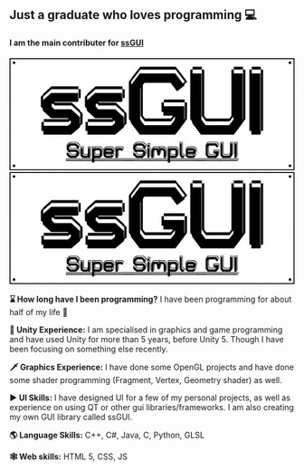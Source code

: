 ## Just a graduate who loves programming 💻

#### I am the main contributer for [ssGUI](https://github.com/Neko-Box-Coder/ssGUI)
![](https://github.com/Neko-Box-Coder/ssGUI/blob/main/DocsGeneration/ND_Config/Images/Logo.png?raw=true)
![](https://raw.githubusercontent.com/Neko-Box-Coder/ssGUI/main/Internal_Documentation/ND_Config/Images/Logo.png)

**⌛️ How long have I been programming?** I have been programming for about half of my life 🙂

**🔲 Unity Experience:** I am specialised in graphics and game programming and have used Unity for more than 5 years, before Unity 5. Though I have been focusing on something else recently.

**🗡 Graphics Experience:** I have done some OpenGL projects and have done some shader programming (Fragment, Vertex, Geometry shader) as well.

**▶️ UI Skills:** I have designed UI for a few of my personal projects, as well as experience on using QT or other gui libraries/frameworks. I am also creating my own GUI library called ssGUI.  

**🌎 Language Skills:** C++, C#, Java, C, Python, GLSL

**🕸 Web skills:** HTML 5, CSS, JS





<!---
Neko-Box-Coder/Neko-Box-Coder is a ✨ special ✨ repository because its `README.md` (this file) appears on your GitHub profile.
You can click the Preview link to take a look at your changes.
--->
